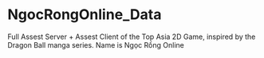 # NgocRongOnline_Data
Full Assest Server + Assest Client of the Top Asia 2D Game, inspired by the Dragon Ball manga series. Name is Ngọc Rồng Online
